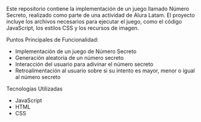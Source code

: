 Este repositorio contiene la implementación de un juego llamado Número Secreto, realizado como parte de una actividad de Alura Latam. El proyecto incluye los archivos necesarios para ejecutar el juego, como el código JavaScript, los estilos CSS y los recursos de imagen.

Puntos Principales de Funcionalidad:

- Implementación de un juego de Número Secreto
- Generación aleatoria de un número secreto
- Interacción del usuario para adivinar el número secreto
- Retroalimentación al usuario sobre si su intento es mayor, menor o igual al número secreto


Tecnologías Utilizadas
- JavaScript
- HTML
- CSS
